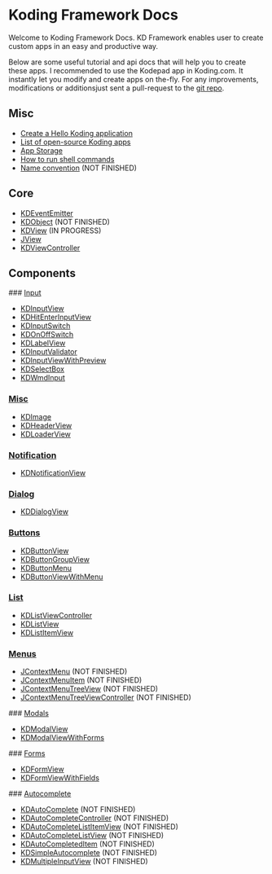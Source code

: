 # Koding Framework Docs

Welcome to Koding Framework Docs. KD Framework enables user to create custom
apps in an easy and productive way. 

Below are some useful tutorial and api docs that will help you to create these
apps. I recommended to use the Kodepad app in Koding.com. It instantly let you
modify and create apps on the-fly. For any improvements, modifications or
additionsjust sent a pull-request to the [git repo](https://github.com/farslan/koding-wiki).

## Misc

* [Create a Hello Koding application](/framework/first_app)
* [List of open-source Koding apps](/misc/list_of_kdapps)
* [App Storage](/framework/appstorage)
* [How to run shell commands](/framework/shell)
* [Name convention](/misc/name_convention) (NOT FINISHED)

## Core 

* [KDEventEmitter](/core/KDEventEmitter)
* [KDObject](/core/KDObject) (NOT FINISHED)
* [KDView](/core/KDView) (IN PROGRESS)
* [JView](/core/JView)
* [KDViewController](/core/KDViewController)

## Components

### [Input](/framework/input)
* [KDInputView](/framework/input/KDInputView)
* [KDHitEnterInputView](/framework/input/KDHitEnterInputView)
* [KDInputSwitch](/framework/input/KDInputSwitch)
* [KDOnOffSwitch](/framework/input/KDOnOffSwitch)
* [KDLabelView](/framework/input/KDLabelView)
* [KDInputValidator](/framework/input/KDInputValidator) 
* [KDInputViewWithPreview](/framework/input/KDInputViewWithPreview)
* [KDSelectBox](/framework/input/KDSelectBox)
* [KDWmdInput](/framework/input/KDWmdInput)

### [Misc](/framework/misc)
* [KDImage](/framework/image/KDImage)
* [KDHeaderView](/framework/header/KDHeaderView)
* [KDLoaderView](/framework/loader/KDLoaderView)

### [Notification](/framework/notification)
* [KDNotificationView](/framework/notification/KDNotificationView)

### [Dialog](/framework/dialog)
* [KDDialogView](/framework/dialog/KDDialogView)

### [Buttons](/framework/buttons)
* [KDButtonView](/framework/buttons/KDButtonView)
* [KDButtonGroupView](/framework/buttons/KDButtonGroupView)
* [KDButtonMenu](/framework/buttons/KDButtonMenu)
* [KDButtonViewWithMenu](/framework/buttons/KDButtonViewWithMenu)

### [List](/framework/list)
* [KDListViewController](/framework/list/KDListViewController)
* [KDListView](/framework/list/KDListView)
* [KDListItemView](/framework/list/KDListItemView)

### [Menus](/framework/menus)
* [JContextMenu](/framework/menus/JContextMenu) (NOT FINISHED)
* [JContextMenuItem](/framework/menus/JContextMenuItem) (NOT FINISHED)
* [JContextMenuTreeView](/framework/menus/JContextMenuTreeView) (NOT FINISHED)
* [JContextMenuTreeViewController](/framework/menus/JContextMenuTreeViewController) (NOT FINISHED)

### [Modals](/framework/modals)
* [KDModalView](/framework/modals/KDModalView)
* [KDModalViewWithForms](/framework/modals/KDModalViewWithForms)

### [Forms](/framework/forms)
* [KDFormView](/framework/forms/KDFormView)
* [KDFormViewWithFields](/framework/forms/KDFormViewWithFields)

### [Autocomplete](/framework/autocomplete)
* [KDAutoComplete](/framework/autocomplete/KDAutoComplete) (NOT FINISHED)
* [KDAutoCompleteController](/framework/autocomplete/KDAutoCompleteController) (NOT FINISHED)
* [KDAutoCompleteListItemView](/framework/autocomplete/KDAutoCompleteListItemView) (NOT FINISHED)
* [KDAutoCompleteListView](/framework/autocomplete/KDAutoCompleteListView) (NOT FINISHED)
* [KDAutoCompletedItem](/framework/autocomplete/KDAutoCompletedItem) (NOT FINISHED)
* [KDSimpleAutocomplete](/framework/autocomplete/KDSimpleAutocomplete) (NOT FINISHED)
* [KDMultipleInputView](/framework/autocomplete/KDMultipleInputView) (NOT FINISHED)
